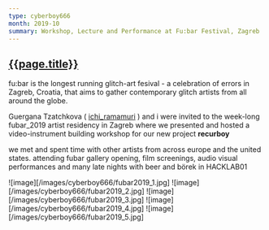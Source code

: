 ```yaml
---
type: cyberboy666
month: 2019-10
summary: Workshop, Lecture and Performance at Fu:bar Festival, Zagreb
---
```


## [ {{page.title}} ]({{page.url}})

fu:bar is the longest running glitch-art fesival - a celebration of errors in Zagreb, Croatia, that aims to gather contemporary glitch artists from all around the globe.

Guergana Tzatchkova ( [ichi_ramamuri](https://www.instagram.com/ichi_raramuri/) ) and i were invited to the week-long fubar_2019 artist residency in Zagreb where we presented and hosted a video-instrument building workshop for our new project __recurboy__

we met and spent time with other artists from across europe and the united states. attending fubar gallery opening, film screenings, audio visual performances and many late nights with beer and börek in HACKLAB01

![image][/images/cyberboy666/fubar2019_1.jpg]
![image][/images/cyberboy666/fubar2019_2.jpg]
![image][/images/cyberboy666/fubar2019_3.jpg]
![image][/images/cyberboy666/fubar2019_4.jpg]
![image][/images/cyberboy666/fubar2019_5.jpg]

